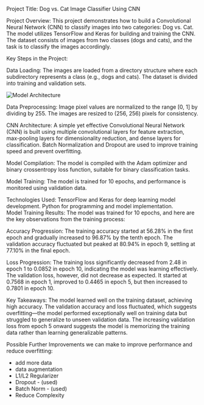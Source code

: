 Project Title: Dog vs. Cat Image Classifier Using CNN

Project Overview:
This project demonstrates how to build a Convolutional Neural Network (CNN) to classify images into two categories: Dog vs. Cat. The model utilizes TensorFlow and Keras for building and training the CNN. The dataset consists of images from two classes (dogs and cats), and the task is to classify the images accordingly.

Key Steps in the Project:

Data Loading: The images are loaded from a directory structure where each subdirectory represents a class (e.g., dogs and cats). The dataset is divided into training and validation sets.

![Model Architecture](images\1.png)


Data Preprocessing: Image pixel values are normalized to the range [0, 1] by dividing by 255.
The images are resized to (256, 256) pixels for consistency.

CNN Architecture: A simple yet effective Convolutional Neural Network (CNN) is built using multiple convolutional layers for feature extraction, max-pooling layers for dimensionality reduction, and dense layers for classification. Batch Normalization and Dropout are used to improve training speed and prevent overfitting.

Model Compilation: The model is compiled with the Adam optimizer and binary crossentropy loss function, suitable for binary classification tasks.

Model Training: The model is trained for 10 epochs, and performance is monitored using validation data.

Technologies Used:
TensorFlow and Keras for deep learning model development.
Python for programming and model implementation.                                                                                                                                                                              
Model Training Results:
The model was trained for 10 epochs, and here are the key observations from the training process:

Accuracy Progression:
The training accuracy started at 56.28% in the first epoch and gradually increased to 96.87% by the tenth epoch. The validation accuracy fluctuated but peaked at 80.94% in epoch 9, settling at 77.10% in the final epoch.

Loss Progression: The training loss significantly decreased from 2.48 in epoch 1 to 0.0852 in epoch 10, indicating the model was learning effectively.
The validation loss, however, did not decrease as expected. It started at 0.7568 in epoch 1, improved to 0.4465 in epoch 5, but then increased to 0.7801 in epoch 10.

Key Takeaways:
The model learned well on the training dataset, achieving high accuracy.
The validation accuracy and loss fluctuated, which suggests overfitting—the model performed exceptionally well on training data but struggled to generalize to unseen validation data.
The increasing validation loss from epoch 5 onward suggests the model is memorizing the training data rather than learning generalizable patterns.


Possible Further Improvements we can make to improve performance and reduce overfitting:
- add more data
- data augmentation
- L1/L2 Regularizer
- Dropout  - (used)
- Batch Norm  - (used)
- Reduce Complexity
